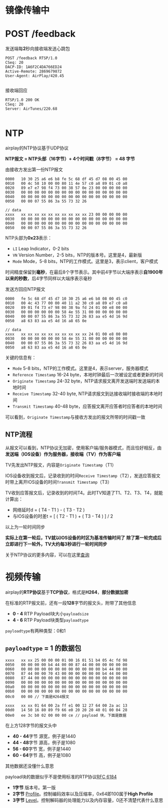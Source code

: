 # 镜像传输中
# POST /feedback
发送端每**2**秒向接收端发送心跳包
```
POST /feedback RTSP/1.0
CSeq: 20
DACP-ID: 1A6F2C4DA766ED24
Active-Remote: 2869679872
User-Agent: AirPlay/420.45


```
接收端回应
```
RTSP/1.0 200 OK
CSeq: 20
Server: AirTunes/220.68


```
# NTP
airplay的NTP协议基于UDP协议

**NTP报文 = NTP头部（16字节）+ 4个时间戳（8字节） = 48 字节**

由接收方发出第一份NTP报文
```
0000   10 30 25 a6 e6 b8 fe 5c 68 df 45 d7 08 00 45 00
0010   00 4c 58 10 00 00 80 11 4e 57 c0 a8 89 01 c0 a8
0020   89 e7 e7 98 f4 73 00 38 57 0e 23 00 00 00 00 00
0030   00 00 00 00 00 00 00 00 00 00 00 00 00 00 00 00
0040   00 00 00 00 00 00 00 00 00 00 00 00 00 00 00 00
0050   00 00 07 55 86 3a 55 73 32 26

// data
xxxx   xx xx xx xx xx xx xx xx xx xx 23 00 00 00 00 00
0030   00 00 00 00 00 00 00 00 00 00 00 00 00 00 00 00
0040   00 00 00 00 00 00 00 00 00 00 00 00 00 00 00 00
0050   00 00 07 55 86 3a 55 73 32 26
```
NTP头部为**0x23**表示：
- `LI` Leap Indicator，0-2 bits
- `VN` Version Number，2-5 bits，NTP的版本号。这里是4，最新版
- `Mode` Mode，5-8 bits，NTP的工作模式。这里是3，表示client，客户模式

时间精度保留到**毫秒**，在最后8个字节表示。其中前4字节以大端序表示**自1900年以来的秒数**，后4字节同样以大端序表示毫秒

发送方回应NTP报文
```
0000   fe 5c 68 df 45 d7 10 30 25 a6 e6 b8 08 00 45 c0
0010   00 4c 43 77 00 00 40 11 a2 30 c0 a8 89 e7 c0 a8
0020   89 01 f4 73 e7 98 00 38 9a fd 24 01 00 e8 00 00
0030   00 00 00 00 00 00 58 4e 55 31 00 00 00 00 00 00
0040   00 00 07 55 86 3a 55 73 32 26 83 aa e5 4d 16 9d
0050   a8 63 83 aa e5 4d 16 a8 65 0e

// data
xxxx   xx xx xx xx xx xx xx xx xx xx 24 01 00 e8 00 00
0030   00 00 00 00 00 00 58 4e 55 31 00 00 00 00 00 00
0040   00 00 07 55 86 3a 55 73 32 26 83 aa e5 4d 16 9d
0050   a8 63 83 aa e5 4d 16 a8 65 0e
```
关键的信息有：
- `Mode` 5-8 bits，NTP的工作模式。这里是4，表示server，服务器模式
- `Reference Timestamp` 16-24 byte，本地时钟最后一次被设定或者更新的时间
- `Originate Timestamp` 24-32 byte，NTP请求报文离开发送端时发送端的本地时间
- `Receive Timestamp` 32-40 byte, NTP请求报文到达接收端时接收端的本地时间
- `Transmit Timestamp` 40-48 byte，应答报文离开应答者时应答者的本地时间

可以看到，`Originate Timestamp`与接收方发出的报文所带的时间戳一致

## NTP流程
从报文可以看到，NTP协议无加密，使用客户端/服务器模式，而且恰好相反，由**发送端（IOS设备）作为服务器，接收端（TV）作为客户端**

TV先发出NTP报文，内容是`Originate Timestamp`（T1）

IOS设备收到报文后，记录收到的时间`Receive Timestamp`（T2），发送应答报文时带上离开IOS设备的时间`Transmit Timestamp`（T3）

TV收到应答报文后，记录收到的时间T4。此时TV知道了T1、T2、T3、T4，就能计算出：
- 网络延时d = ( T4 - T1 ) - ( T3 - T2 )
- 与IOS设备的时差t = [ ( T2 - T1 ) + ( T3 - T4 ) ] / 2

以上为一轮时间同步

**实际上在第一轮后，TV就以IOS设备的时区为基准传输时间了**
**除了第一轮完成后立即进行下一轮外，TV大约每3秒进行一轮时间同步**

关于NTP协议的更多内容，可以在这里[查询](http://www.023wg.com/message/message/cd_feature_ntp_message.html)

# 视频传输
airplay的**RTP协议**基于**TCP协议**，格式是**H264**，**部分数据加密**

在标准的RTP报文前，还有一段**128**字节的报文头，附带了其他信息
- **0 - 4** RTP Payload块大小`payloadsize`
- **4 - 6** RTP Payload块类型`payloadtype`

`payloadtype`有两种类型：0和1
## `payloadtype` = 1 的数据包
```
xxxx   xx xx 25 00 00 00 01 00 16 01 51 b4 05 4c fd 98
0050   00 00 00 00 b4 44 00 00 87 44 00 00 00 00 00 00
0060   00 00 00 00 00 00 00 00 00 00 00 00 b4 44 00 00
0070   87 44 00 00 70 43 00 00 00 00 00 00 b4 44 00 00
0080   87 44 00 00 00 00 00 00 00 00 00 00 00 00 00 00
0090   00 00 00 00 00 00 00 00 00 00 00 00 00 00 00 00
00a0   00 00 00 00 00 00 00 00 00 00 00 00 00 00 00 00
00b0   00 00 00 00 00 00 00 00 00 00 00 00 00 00 00 00
00c0   00 00 // 下面是H264报文

xxxx   xx xx 01 64 00 2a ff e1 00 12 27 64 00 2a ac 13
00d0   14 50 16 80 89 f9 66 e0 20 20 20 40 01 00 04 28
00e0   ee 3c b0 02 00 00 00 ce // payload 块，下面是数据
```
在上方128字节的报文头中
- **40 - 44**字节 源宽，例子是1440
- **44 - 48**字节 源高，例子是1080
- **56 - 60**字节 宽，例子是1440
- **60 - 64**字节 高，例子是1080

其他数据还没懂什么意思

payload块的数据似乎不是使用标准的RTP协议[RFC 6184](https://tools.ietf.org/html/rfc6184#page-10)
- **1字节** 版本号。第一版
- **2字节** [Profile](https://en.wikipedia.org/wiki/Advanced_Video_Coding#Profiles)。控制编码效率以及压缩率，0x64即100属于**High Profile**
- **3字节** [Level](https://en.wikipedia.org/wiki/Advanced_Video_Coding#Levels)。控制解码器的处理能力以及内存容量，0还不清楚代表什么意思